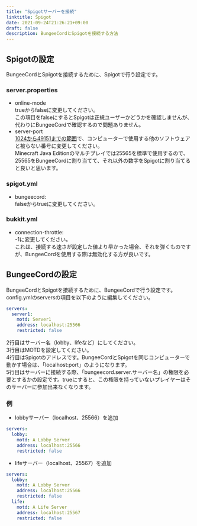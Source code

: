 ```yaml
---
title: "Spigotサーバーを接続"
linktitle: Spigot
date: 2021-09-24T21:26:21+09:00
draft: false
description: BungeeCordとSpigotを接続する方法
---
```


## Spigotの設定
BungeeCordとSpigotを接続するために、Spigotで行う設定です。
### server.properties
- online-mode  
trueからfalseに変更してください。  
この項目をfalseにするとSpigotは正規ユーザーかどうかを確認しませんが、代わりにBungeeCordで確認するので問題ありません。
- server-port  
[1024から49151までの範囲](https://ja.wikipedia.org/wiki/TCP%E3%82%84UDP%E3%81%AB%E3%81%8A%E3%81%91%E3%82%8B%E3%83%9D%E3%83%BC%E3%83%88%E7%95%AA%E5%8F%B7%E3%81%AE%E4%B8%80%E8%A6%A7#%E7%99%BB%E9%8C%B2%E6%B8%88%E3%81%BF%E3%83%9D%E3%83%BC%E3%83%88%E7%95%AA%E5%8F%B7_(1024%E2%80%9349151))で、コンピューターで使用する他のソフトウェアと被らない番号に変更してください。  
Minecraft Java Editionのマルチプレイでは25565を標準で使用するので、25565をBungeeCordに割り当てて、それ以外の数字をSpigotに割り当てると良いと思います。
### spigot.yml
- bungeecord:  
falseからtrueに変更してください。
### bukkit.yml
- connection-throttle:  
-1に変更してください。  
これは、接続する速さが設定した値より早かった場合、それを弾くものですが、BungeeCordを使用する際は無効化する方が良いです。

## BungeeCordの設定
BungeeCordとSpigotを接続するために、BungeeCordで行う設定です。  
config.ymlのserversの項目を以下のように編集してください。
```yml
servers:
  server1:
    motd: Server1
	address: localhost:25566
	restricted: false
```
2行目はサーバー名（lobby、lifeなど）にしてください。  
3行目はMOTDを設定してください。  
4行目はSpigotのアドレスです。BungeeCordとSpigotを同じコンピューターで動かす場合は、「localhost:port」のようになります。  
5行目はサーバーに接続する際、「bungeecord.server.サーバー名」の権限を必要とするかの設定です。trueにすると、この権限を持っていないプレイヤーはそのサーバーに参加出来なくなります。
### 例
- lobbyサーバー（localhost、25566）を追加
```yml
servers:
  lobby:
    motd: A Lobby Server
    address: localhost:25566
	restricted: false
```
- lifeサーバー（localhost、25567）を追加
```yml
servers:
  lobby:
    motd: A Lobby Server
	address: localhost:25566
	restricted: false
  life:
    motd: A Life Server
	address: localhost:25567
	restricted: false
```